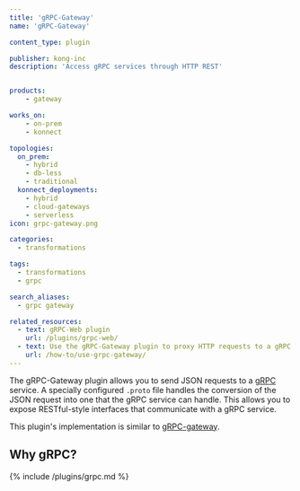 ```yaml
---
title: 'gRPC-Gateway'
name: 'gRPC-Gateway'

content_type: plugin

publisher: kong-inc
description: 'Access gRPC services through HTTP REST'


products:
    - gateway

works_on:
    - on-prem
    - konnect

topologies:
  on_prem:
    - hybrid
    - db-less
    - traditional
  konnect_deployments:
    - hybrid
    - cloud-gateways
    - serverless
icon: grpc-gateway.png

categories:
  - transformations

tags:
  - transformations
  - grpc

search_aliases:
  - grpc gateway

related_resources:
  - text: gRPC-Web plugin
    url: /plugins/grpc-web/
  - text: Use the gRPC-Gateway plugin to proxy HTTP requests to a gRPC service
    url: /how-to/use-grpc-gateway/
---
```


The gRPC-Gateway plugin allows you to send JSON requests to a [gRPC](https://grpc.io/) service. A
specially configured `.proto` file handles the conversion of the JSON request
into one that the gRPC service can handle. This allows you to expose RESTful-style
interfaces that communicate with a gRPC service.

This plugin's implementation is similar to [gRPC-gateway](https://grpc-ecosystem.github.io/grpc-gateway/).

## Why gRPC?

{% include /plugins/grpc.md %}
